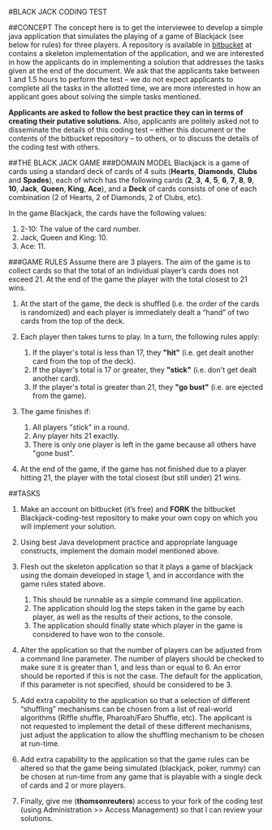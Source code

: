 #BLACK JACK CODING TEST
 
##CONCEPT
The concept here is to get the interviewee to develop a simple java application that simulates the playing of a game of Blackjack (see below for rules) for three players. A repository is available in [bitbucket](https://bitbucket.org/thomsonreuters/blackjack-code-test/) at contains a skeleton implementation of the application, and we are interested in how the applicants do in implementing a solution that addresses the tasks given at the end of the document.
We ask that the applicants take between 1 and 1.5 hours to perform the test – we do not expect applicants to complete all the tasks in the allotted time, we are more interested in how an applicant goes about solving the simple tasks mentioned. 

**Applicants are asked to follow the best practice they can in terms of creating their putative solutions.**
Also, applicants are politely asked not to disseminate the details of this coding test – either this document or the contents of the bitbucket repository – to others, or to discuss the details of the coding test with others.

##THE BLACK JACK GAME
###DOMAIN MODEL
Blackjack is a game of cards using a standard deck of cards of 4 suits (**Hearts**, **Diamonds**, **Clubs** and **Spades**), each of which has the following cards (**2**, **3**, **4**, **5**, **6**, **7**, **8**, **9**, **10**, **Jack**, **Queen**, **King**, **Ace**), and a **Deck** of cards consists of one of each combination (2 of Hearts, 2 of Diamonds, 2 of Clubs, etc).

In the game Blackjack, the cards have the following values:

1. 2-10: The value of the card number.
2. Jack, Queen and King: 10.
3. Ace: 11. 

###GAME RULES
Assume there are 3 players. The aim of the game is to collect cards so that the total of an individual player’s cards does not exceed 21. At the end of the game the player with the total closest to 21 wins.

1.	At the start of the game, the deck is shuffled (i.e. the order of the cards is randomized) and each player is immediately dealt a “hand” of two cards from the top of the deck.

2.	Each player then takes turns to play. In a turn, the following rules apply:
	1.	If the player's total is less than 17, they **"hit"** (i.e. get dealt another card from the top of the deck).
	2.	If the player's total is 17 or greater, they **"stick"** (i.e. don't get dealt another card).
	3.	If the player's total is greater than 21, they **"go bust"** (i.e. are ejected from the game).

3.	The game finishes if:
	1.	All players "stick" in a round.
	2.	Any player hits 21 exactly.
	3.	There is only one player is left in the game because all others have "gone bust".

4.	At the end of the game, if the game has not finished due to a player hitting 21, the player with the total closest (but still under) 21 wins.

##TASKS

1.	Make an account on bitbucket (it’s free) and **FORK** the bitbucket Blackjack-coding-test repository to make your own copy on which you will implement your solution.

2.	Using best Java development practice and appropriate language constructs, implement the domain model mentioned above. 

3.	Flesh out the skeleton application so that it plays a game of blackjack using the domain developed in stage 1, and 
	in accordance with the game rules stated above.
	1.	This should be runnable as a simple command line application.
	2.	The application should log the steps taken in the game by each player, as well as the results of their actions, to the console.
	3.	The application should finally state which player in the game is considered to have won to the console.

4.	Alter the application so that the number of players can be adjusted from a command line parameter. The number of players should be checked to make sure it is greater than 1, and less than or equal to 6. An error should be reported if this is not the case. The default for the application, if this parameter is not specified, should be considered to be 3.

5.	Add extra capability to the application so that a selection of different “shuffling” mechanisms can be chosen from a list of real-world algorithms (Riffle shuffle, Pharoah/Faro Shuffle, etc). The applicant is not requested to implement the detail of these different mechanisms, just adjust the application to allow the shuffling mechanism to be chosen at run-time.

6.	Add extra capability to the application so that the game rules can be altered so that the game being simulated (blackjack, poker, rummy) can be chosen at run-time from any game that is playable with a single deck of cards and 2 or more players.

7.	Finally, give me (**thomsonreuters**) access to your fork of the coding test (using Administration >> Access Management) so that I can review your solutions.
